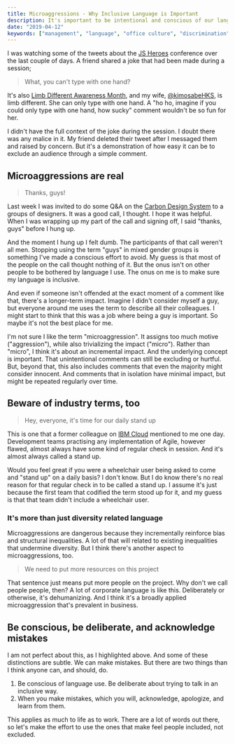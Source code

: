 ```yaml
---
title: Microaggressions - Why Inclusive Language is Important
description: It's important to be intentional and conscious of our language. Microaggressions are real, and even seemingly trivial comments can exclude others, or have incremental impact over time. 
date: "2019-04-12"
keywords: ["management", "language", "office culture", "discrimination", "diversity"]
---
```


I was watching some of the tweets about the [JS Heroes]('https://twitter.com/jsheroes') conference over the last couple of days. A friend shared a joke that had been made during a session;

> What, you can't type with one hand?

It's also [Limb Different Awareness Month]('https://www.amputee-coalition.org/events-programs/limb-loss-awareness-month/'_), and my wife, [@kimosabeHKS]('https://twitter.com/kimosabeHKS'), is limb different. She can only type with one hand. A "ho ho, imagine if you could only type with one hand, how sucky" comment wouldn't be so fun for her.

I didn't have the full context of the joke during the session. I doubt there was any malice in it. My friend deleted their tweet after I messaged them and raised by concern. But it's a demonstration of how easy it can be to exclude an audience through a simple comment.

## Microaggressions are real

> Thanks, guys!

Last week I was invited to do some Q&A on the [Carbon Design System]('https://www.carbondesignsystem.com/') to a groups of designers. It was a good call, I thought. I hope it was helpful. When I was wrapping up my part of the call and signing off, I said "thanks, guys" before I hung up.

And the moment I hung up I felt dumb. The participants of that call weren't all men. Stopping using the term "guys" in mixed gender groups is something I've made a conscious effort to avoid. My guess is that most of the people on the call thought nothing of it. But the onus isn't on other people to be bothered by language I use. The onus on me is to make sure my language is inclusive.

And even if someone isn't offended at the exact moment of a comment like that, there's a longer-term impact. Imagine I didn't consider myself a guy, but everyone around me uses the term to describe all their colleagues. I might start to think that this was a job where being a guy is important. So maybe it's not the best place for me.

I'm not sure I like the term "microaggression". It assigns too much motive ("aggression"), while also trivializing the impact ("micro"). Rather than "micro", I think it's about an incremental impact. And the underlying concept is important. That unintentional comments can still be excluding or hurtful. But, beyond that, this also includes comments that even the majority might consider innocent. And comments that in isolation have minimal impact, but might be repeated regularly over time.

## Beware of industry terms, too

> Hey, everyone, it's time for our daily stand up

This is one that a former colleague on [IBM Cloud]('https://www.ibm.com/cloud/') mentioned to me one day. Development teams practising any implementation of Agile, however flawed, almost always have some kind of regular check in session. And it's almost always called a stand up.

Would you feel great if you were a wheelchair user being asked to come and "stand up" on a daily basis? I don't know. But I do know there's no real reason for that regular check in to be called a stand up. I assume it's just because the first team that codified the term stood up for it, and my guess is that that team didn't include a wheelchair user.

### It's more than just diversity related language

Microaggressions are dangerous because they incrementally reinforce bias and structural inequalities. A lot of that will related to existing inequalities that undermine diversity. But I think there's another aspect to microaggressions, too.

> We need to put more resources on this project

That sentence just means put more people on the project. Why don't we call people people, then? A lot of corporate language is like this. Deliberately or otherwise, it's dehumanizing. And I think it's a broadly applied microaggression that's prevalent in business.

## Be conscious, be deliberate, and acknowledge mistakes

I am not perfect about this, as I highlighted above. And some of these distinctions are subtle. We can make mistakes. But there are two things than I think anyone can, and should, do.

1. Be conscious of language use. Be deliberate about trying to talk in an inclusive way. 
2. When you make mistakes, which you will, acknowledge, apologize, and learn from them.

This applies as much to life as to work. There are a lot of words out there, so let's make the effort to use the ones that make feel people included, not excluded.